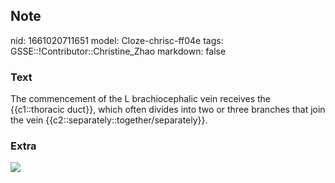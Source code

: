 ## Note
nid: 1661020711651
model: Cloze-chrisc-ff04e
tags: GSSE::!Contributor::Christine_Zhao
markdown: false

### Text
<div>
  <div>
    <div>
      The commencement of the L brachiocephalic vein receives the
      {{c1::thoracic duct}}, which often divides into two or three
      branches that join the vein
      {{c2::separately::together/separately}}.
    </div>
  </div>
</div>

### Extra
<img src= 
"Screen%20Shot%202021-06-03%20at%201.43.20%20pm-5fd25209d47c21912b05d7bf8ed241a2acb6f072.png">
